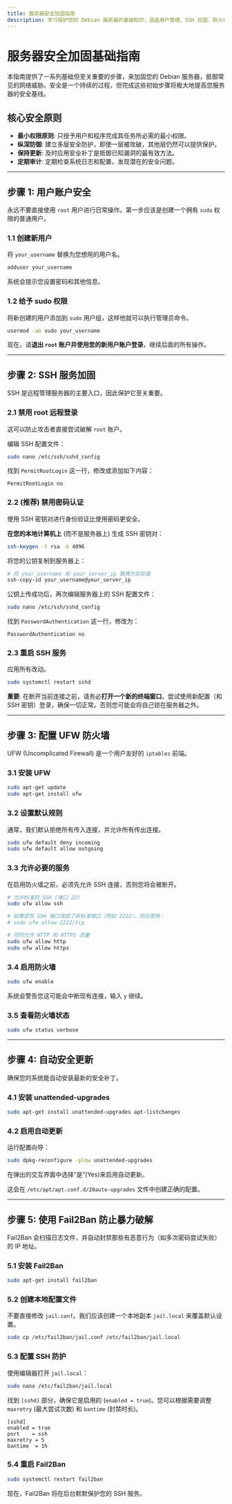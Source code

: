```yaml
---
title: 服务器安全加固指南
description: 学习保护您的 Debian 服务器的基础知识，涵盖用户管理、SSH 加固、防火墙配置和自动安全更新。
---
```


# 服务器安全加固基础指南

本指南提供了一系列基础但至关重要的步骤，来加固您的 Debian 服务器，抵御常见的网络威胁。安全是一个持续的过程，但完成这些初始步骤将极大地提高您服务器的安全基线。

## 核心安全原则

- **最小权限原则**: 只授予用户和程序完成其任务所必需的最小权限。
- **纵深防御**: 建立多层安全防护，即使一层被攻破，其他层仍然可以提供保护。
- **保持更新**: 及时应用安全补丁是抵御已知漏洞的最有效方法。
- **定期审计**: 定期检查系统日志和配置，发现潜在的安全问题。

---

## 步骤 1: 用户账户安全

永远不要直接使用 `root` 用户进行日常操作。第一步应该是创建一个拥有 `sudo` 权限的普通用户。

### 1.1 创建新用户

将 `your_username` 替换为您想用的用户名。

```bash
adduser your_username
```
系统会提示您设置密码和其他信息。

### 1.2 给予 sudo 权限

将新创建的用户添加到 `sudo` 用户组，这样他就可以执行管理员命令。

```bash
usermod -aG sudo your_username
```

现在，请**退出 `root` 账户并使用您的新用户账户登录**，继续后面的所有操作。

---

## 步骤 2: SSH 服务加固

SSH 是远程管理服务器的主要入口，因此保护它至关重要。

### 2.1 禁用 root 远程登录

这可以防止攻击者直接尝试破解 `root` 账户。

编辑 SSH 配置文件：
```bash
sudo nano /etc/ssh/sshd_config
```

找到 `PermitRootLogin` 这一行，修改或添加如下内容：
```
PermitRootLogin no
```

### 2.2 (推荐) 禁用密码认证

使用 SSH 密钥对进行身份验证比使用密码更安全。

**在您的本地计算机上** (而不是服务器上) 生成 SSH 密钥对：
```bash
ssh-keygen -t rsa -b 4096
```

将您的公钥复制到服务器上：
```bash
# 将 your_username 和 your_server_ip 替换为实际值
ssh-copy-id your_username@your_server_ip
```

公钥上传成功后，再次编辑服务器上的 SSH 配置文件：
```bash
sudo nano /etc/ssh/sshd_config
```

找到 `PasswordAuthentication` 这一行，修改为：
```
PasswordAuthentication no
```

### 2.3 重启 SSH 服务

应用所有改动。
```bash
sudo systemctl restart sshd
```
**重要**: 在断开当前连接之前，请务必**打开一个新的终端窗口**，尝试使用新配置（和 SSH 密钥）登录，确保一切正常。否则您可能会将自己锁在服务器之外。

---

## 步骤 3: 配置 UFW 防火墙

UFW (Uncomplicated Firewall) 是一个用户友好的 `iptables` 前端。

### 3.1 安装 UFW

```bash
sudo apt-get update
sudo apt-get install ufw
```

### 3.2 设置默认规则

通常，我们默认拒绝所有传入连接，并允许所有传出连接。

```bash
sudo ufw default deny incoming
sudo ufw default allow outgoing
```

### 3.3 允许必要的服务

在启用防火墙之前，必须先允许 SSH 连接，否则您将会被断开。

```bash
# 允许标准的 SSH (端口 22)
sudo ufw allow ssh

# 如果您将 SSH 端口改成了非标准端口（例如 2222），则应使用：
# sudo ufw allow 2222/tcp

# 同时允许 HTTP 和 HTTPS 流量
sudo ufw allow http
sudo ufw allow https
```

### 3.4 启用防火墙

```bash
sudo ufw enable
```
系统会警告您这可能会中断现有连接，输入 `y` 继续。

### 3.5 查看防火墙状态

```bash
sudo ufw status verbose
```

---

## 步骤 4: 自动安全更新

确保您的系统能自动安装最新的安全补丁。

### 4.1 安装 unattended-upgrades

```bash
sudo apt-get install unattended-upgrades apt-listchanges
```

### 4.2 启用自动更新

运行配置向导：
```bash
sudo dpkg-reconfigure -plow unattended-upgrades
```
在弹出的交互界面中选择“是”(Yes)来启用自动更新。

这会在 `/etc/apt/apt.conf.d/20auto-upgrades` 文件中创建正确的配置。

---

## 步骤 5: 使用 Fail2Ban 防止暴力破解

Fail2Ban 会扫描日志文件，并自动封禁那些有恶意行为（如多次密码尝试失败）的 IP 地址。

### 5.1 安装 Fail2Ban

```bash
sudo apt-get install fail2ban
```

### 5.2 创建本地配置文件

不要直接修改 `jail.conf`。我们应该创建一个本地副本 `jail.local` 来覆盖默认设置。

```bash
sudo cp /etc/fail2ban/jail.conf /etc/fail2ban/jail.local
```

### 5.3 配置 SSH 防护

使用编辑器打开 `jail.local`：
```bash
sudo nano /etc/fail2ban/jail.local
```
找到 `[sshd]` 部分，确保它是启用的 (`enabled = true`)。您可以根据需要调整 `maxretry` (最大尝试次数) 和 `bantime` (封禁时长)。
```
[sshd]
enabled = true
port    = ssh
maxretry = 5
bantime  = 1h
```

### 5.4 重启 Fail2Ban

```bash
sudo systemctl restart fail2ban
```

现在，Fail2Ban 将在后台默默保护您的 SSH 服务。 